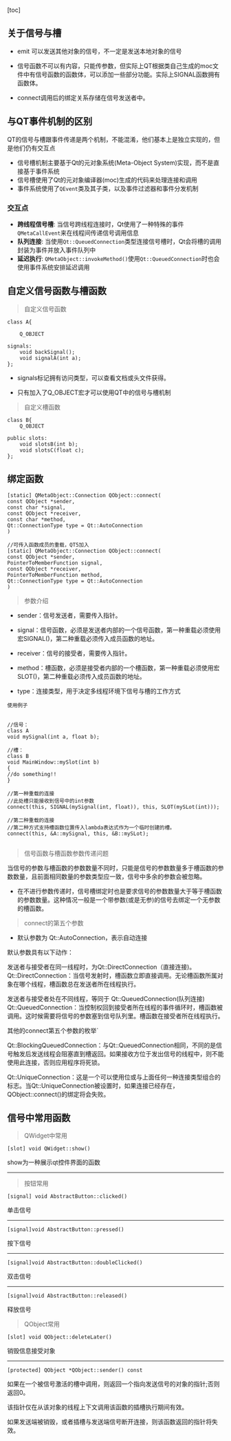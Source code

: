 [toc]

## 关于信号与槽

* emit 可以发送其他对象的信号，不一定是发送本地对象的信号

* 信号函数不可以有内容，只能传参数，但实际上QT根据类自己生成的moc文件中有信号函数的函数体，可以添加一些部分功能。实际上SIGNAL函数拥有函数体。

* connect调用后的绑定关系存储在信号发送者中。

## 与QT事件机制的区别

QT的信号与槽跟事件传递是两个机制，不能混淆，他们基本上是独立实现的，但是他们仍有交互点

- 信号槽机制主要基于Qt的元对象系统(Meta-Object System)实现，而不是直接基于事件系统
- 信号槽使用了Qt的元对象编译器(moc)生成的代码来处理连接和调用
- 事件系统使用了`QEvent`类及其子类，以及事件过滤器和事件分发机制

### 交互点

- **跨线程信号槽**: 当信号跨线程连接时，Qt使用了一种特殊的事件`QMetaCallEvent`来在线程间传递信号调用信息
- **队列连接**: 当使用`Qt::QueuedConnection`类型连接信号槽时，Qt会将槽的调用封装为事件并放入事件队列中
- **延迟执行**: `QMetaObject::invokeMethod()`使用`Qt::QueuedConnection`时也会使用事件系统安排延迟调用

## 自定义信号函数与槽函数


> 自定义信号函数

```
class A{

    Q_OBJECT

signals:
    void backSignal();  
    void signalA(int a);
};
```

* signals标记拥有访问类型，可以查看文档或头文件获得。

* 只有加入了Q_OBJECT宏才可以使用QT中的信号与槽机制


> 自定义槽函数

```
class B{
    Q_OBJECT

public slots:
    void slotsB(int b);
    void slotsC(float c);
};

```

## 绑定函数

```
[static] QMetaObject::Connection QObject::connect(
const QObject *sender, 
const char *signal, 
const QObject *receiver, 
const char *method, 
Qt::ConnectionType type = Qt::AutoConnection
)
```

```
//可传入函数成员的重载，QT5加入
[static] QMetaObject::Connection QObject::connect(
const QObject *sender, 
PointerToMemberFunction signal, 
const QObject *receiver,
PointerToMemberFunction method,
Qt::ConnectionType type = Qt::AutoConnection
)

```

> 参数介绍

* sender：信号发送者，需要传入指针。

* signal：信号函数，必须是发送者内部的一个信号函数，第一种重载必须使用宏SIGNAL()，第二种重载必须传入成员函数的地址。

* receiver：信号的接受者，需要传入指针。

* method：槽函数，必须是接受者内部的一个槽函数，第一种重载必须使用宏SLOT()，第二种重载必须传入成员函数的地址。

* type：连接类型，用于决定多线程环境下信号与槽的工作方式

`使用例子`
```

//信号：
class A
void mySignal(int a, float b);
 
//槽：
class B
void MainWindow::mySlot(int b)
{
//do something!!
}
 
//第一种重载的连接
//此处槽只能接收到信号中的int参数
connect(this, SIGNAL(mySignal(int, float)), this, SLOT(mySLot(int)));

//第二种重载的连接
//第二种方式支持槽函数位置传入lambda表达式作为一个临时创建的槽。
connect(this, &A::mySignal, this, &B::mySLot);


```

> 信号函数与槽函数参数传递问题

当信号的参数与槽函数的参数数量不同时，只能是信号的参数数量多于槽函数的参数数量，且前面相同数量的参数类型应一致，信号中多余的参数会被忽略。

* 在不进行参数传递时，信号槽绑定时也是要求信号的参数数量大于等于槽函数的参数数量。这种情况一般是一个带参数(或是无参)的信号去绑定一个无参数的槽函数。

> connect的第五个参数

* 默认参数为 Qt::AutoConnection，表示自动连接

默认参数具有以下动作：

发送者与接受者在同一线程时，为Qt::DirectConnection（直接连接)。
Qt::DirectConnection：当信号发射时，槽函数立即直接调用。无论槽函数所属对象在哪个线程，槽函数总在发送者所在线程执行。

发送者与接受者处在不同线程，等同于 Qt::QueuedConnection(队列连接)
Qt::QueuedConnection：当控制权回到接受者所在线程的事件循环时，槽函数被调用。这时候需要将信号的参数塞到信号队列里。槽函数在接受者所在线程执行。

其他的connect第五个参数的枚举`

Qt::BlockingQueuedConnection：与Qt::QueuedConnection相同，不同的是信号触发后发送线程会阻塞直到槽返回。如果接收方位于发出信号的线程中，则不能使用此连接，否则应用程序将死锁。

Qt::UniqueConnection：这是一个可以使用位或与上面任何一种连接类型组合的标志。当Qt::UniqueConnection被设置时，如果连接已经存在，QObject::connect()的绑定将会失败。




## 信号中常用函数

> QWidget中常用

````
[slot] void QWidget::show()
````

show为一种展示qt控件界面的函数

---

> 按钮常用

```
[signal] void AbstractButton::clicked()  
```
单击信号

---

```
[signal]void AbstractButton::pressed()  
```
按下信号

---

```
[signal]void AbstractButton::doubleClicked()  
```
双击信号

---

```
[signal]void AbstractButton::released()  
```
释放信号

> QObject常用

```
[slot] void QObject::deleteLater()   
```
销毁信息接受对象

---

```
[protected] QObject *QObject::sender() const  
```

如果在一个被信号激活的槽中调用，则返回一个指向发送信号的对象的指针;否则返回0。  

该指针仅在从该对象的线程上下文调用该函数的插槽执行期间有效。

如果发送端被销毁，或者插槽与发送端信号断开连接，则该函数返回的指针将失效。
